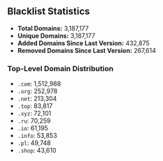 ## Blacklist Statistics

- **Total Domains:** 3,187,177
- **Unique Domains:** 3,187,177
- **Added Domains Since Last Version:** 432,875
- **Removed Domains Since Last Version:** 267,614

### Top-Level Domain Distribution

-  `.com`: 1,512,988
-  `.org`: 252,978
-  `.net`: 213,304
-  `.top`: 83,817
-  `.xyz`: 72,101
-  `.ru`: 70,259
-  `.io`: 61,195
-  `.info`: 53,853
-  `.pl`: 49,748
-  `.shop`: 43,610
